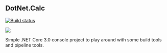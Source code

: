 DotNet.Calc
--
[![Build status](https://ci.appveyor.com/api/projects/status/ctdyks8js8vnl3t7?svg=true)](https://ci.appveyor.com/project/rjhernandez/dotnet-calc) 

![](https://github.com/actions/dotnet.calc/workflows/.github/workflows/dotnetcore.yml/badge.svg)

Simple .NET Core 3.0 console project to play around with some build tools and pipeline tools.
